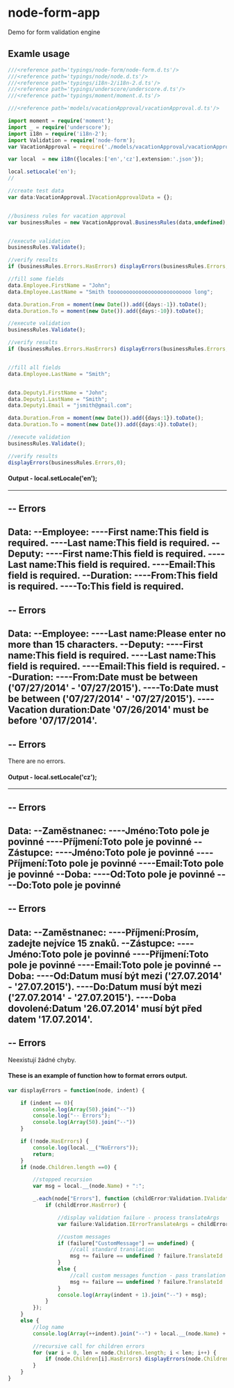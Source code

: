 node-form-app
=============

Demo for form validation engine

## Examle usage


```typescript
///<reference path='typings/node-form/node-form.d.ts'/>
///<reference path='typings/node/node.d.ts'/>
///<reference path='typings/i18n-2/i18n-2.d.ts'/>
///<reference path='typings/underscore/underscore.d.ts'/>
///<reference path='typings/moment/moment.d.ts'/>

///<reference path='models/vacationApproval/vacationApproval.d.ts'/>

import moment = require('moment');
import _ = require('underscore');
import i18n = require('i18n-2');
import Validation = require('node-form');
var VacationApproval = require('./models/vacationApproval/vacationApproval.js');

var local  = new i18n({locales:['en','cz'],extension:'.json'});

local.setLocale('en');
//

//create test data
var data:VacationApproval.IVacationApprovalData = {};


//business rules for vacation approval
var businessRules = new VacationApproval.BusinessRules(data,undefined);


//execute validation
businessRules.Validate();

//verify results
if (businessRules.Errors.HasErrors) displayErrors(businessRules.Errors,0)

//fill some fields
data.Employee.FirstName = "John";
data.Employee.LastName = "Smith toooooooooooooooooooooooooo long";

data.Duration.From = moment(new Date()).add({days:-1}).toDate();
data.Duration.To = moment(new Date()).add({days:-10}).toDate();

//execute validation
businessRules.Validate();

//verify results
if (businessRules.Errors.HasErrors) displayErrors(businessRules.Errors,0);


//fill all fields
data.Employee.LastName = "Smith";


data.Deputy1.FirstName = "John";
data.Deputy1.LastName = "Smith";
data.Deputy1.Email = "jsmith@gmail.com";

data.Duration.From = moment(new Date()).add({days:1}).toDate();
data.Duration.To = moment(new Date()).add({days:4}).toDate();

//execute validation
businessRules.Validate();

//verify results
displayErrors(businessRules.Errors,0);
```

#### Output - local.setLocale('en');
--------------------------------------------------------------------------------------------------
-- Errors
--------------------------------------------------------------------------------------------------
Data:
--Employee:
----First name:This field is required.
----Last name:This field is required.
--Deputy:
----First name:This field is required.
----Last name:This field is required.
----Email:This field is required.
--Duration:
----From:This field is required.
----To:This field is required.
--------------------------------------------------------------------------------------------------
-- Errors
--------------------------------------------------------------------------------------------------
Data:
--Employee:
----Last name:Please enter no more than 15 characters.
--Deputy:
----First name:This field is required.
----Last name:This field is required.
----Email:This field is required.
--Duration:
----From:Date must be between ('07/27/2014' - '07/27/2015').
----To:Date must be between ('07/27/2014' - '07/27/2015').
----Vacation duration:Date '07/26/2014' must be before '07/17/2014'.
--------------------------------------------------------------------------------------------------
-- Errors
--------------------------------------------------------------------------------------------------
There are no errors.

#### Output - local.setLocale('cz');

--------------------------------------------------------------------------------------------------
-- Errors
--------------------------------------------------------------------------------------------------
Data:
--Zaměstnanec:
----Jméno:Toto pole je povinné
----Příjmení:Toto pole je povinné
--Zástupce:
----Jméno:Toto pole je povinné
----Příjmení:Toto pole je povinné
----Email:Toto pole je povinné
--Doba:
----Od:Toto pole je povinné
----Do:Toto pole je povinné
--------------------------------------------------------------------------------------------------
-- Errors
--------------------------------------------------------------------------------------------------
Data:
--Zaměstnanec:
----Příjmení:Prosím, zadejte nejvíce 15 znaků.
--Zástupce:
----Jméno:Toto pole je povinné
----Příjmení:Toto pole je povinné
----Email:Toto pole je povinné
--Doba:
----Od:Datum musí být mezi ('27.07.2014' - '27.07.2015').
----Do:Datum musí být mezi ('27.07.2014' - '27.07.2015').
----Doba dovolené:Datum '26.07.2014' musí být před datem '17.07.2014'.
--------------------------------------------------------------------------------------------------
-- Errors
--------------------------------------------------------------------------------------------------
Neexistují žádné chyby.


#### These is an example of function how to format errors output.

```typescript
var displayErrors = function(node, indent) {

    if (indent == 0){
        console.log(Array(50).join("--"))
        console.log("-- Errors");
        console.log(Array(50).join("--"))
    }

    if (!node.HasErrors) {
        console.log(local.__("NoErrors"));
        return;
    }
    if (node.Children.length ==0) {

        //stopped recursion
        var msg = local.__(node.Name) + ":";

        _.each(node["Errors"], function (childError:Validation.IValidationFailure, key:string) {
            if (childError.HasError) {

                //display validation failure - process translateArgs
                var failure:Validation.IErrorTranslateArgs = childError.TranslateArgs;

                //custom messages
                if (failure["CustomMessage"] == undefined) {
                    //call standard translation
                    msg += failure == undefined ? failure.TranslateId : Validation.StringFce.format(local.__(failure.TranslateId), failure.MessageArgs);
                }
                else {
                    //call custom messages function - pass translation config and message args
                    msg += failure == undefined ? failure.TranslateId : failure["CustomMessage"](local.__(failure.TranslateId), failure.MessageArgs);
                }
                console.log(Array(indent + 1).join("--") + msg);
            }
        });
    }
    else {
        //log name
        console.log(Array(++indent).join("--") + local.__(node.Name) + ":");

        //recursive call for children errors
        for (var i = 0, len = node.Children.length; i < len; i++) {
            if (node.Children[i].HasErrors) displayErrors(node.Children[i], indent);
        }
    }
}
```
